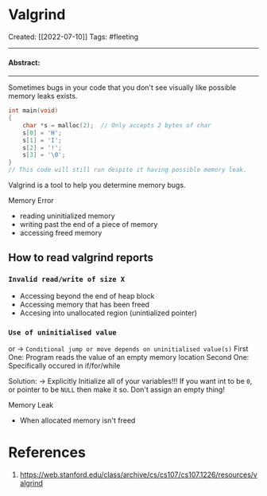 

# Valgrind
Created:  [[2022-07-10]]
Tags: #fleeting 

---
#### Abstract:


---
Sometimes bugs in your code that you don't see visually like possible memory leaks exists. 
```C
int main(void)
{
	char *s = malloc(2);  // Only accepts 2 bytes of char 
	s[0] = 'H';
	s[1] = 'I';
	s[2] = '!';
	s[3] = '\0';  
}
// This code will still run despite it having possible memory leak. 
```

Valgrind is a tool to help you determine memory bugs.


Memory Error
- reading uninitialized memory
- writing past the end of a piece of memory
- accessing freed memory


## How to read valgrind reports
### `Invalid read/write of size X`
- Accessing beyond the end of heap block
- Accessing memory that has been freed
- Accesing into unallocated region (unintialized pointer)

### `Use of uninitialised value`
or -> `Conditional jump or move depends on uninitialised value(s)`
First One: Program reads the value of an empty memory location 
Second One: Specifically occured in if/for/while


Solution:
-> Explicitly Initialize all of your variables!!!
    If you want int to be `0`, 
    or pointer to be `NULL`
    then make it so. Don't assign an empty thing!   


Memory Leak
- When allocated memory isn't freed














# References
1. https://web.stanford.edu/class/archive/cs/cs107/cs107.1226/resources/valgrind